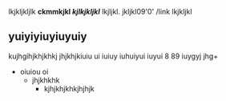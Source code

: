 lkjkljkljlk **ckmmkjkl *kjlkjkljkl***
lkjljkl. jkljkl09'0' /link
lkjkljkl

## yuiyiyiuyiuyuiy

kujhgihjkhjkhkj jhjkhjkiuiu ui iuiuy iuhuiyui iuyui 8 89
iuygyj jhg+

- oiuiou oi
    - jhjkhkhk
        - kjhjkhjkhkjhjhjk